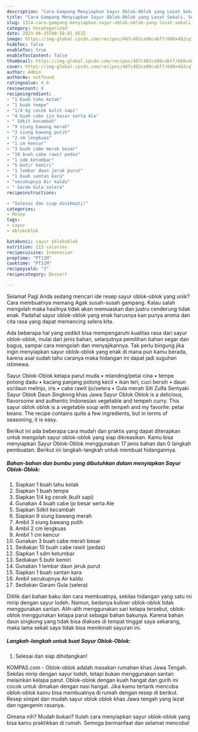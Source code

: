 ```yaml
---
description: "Cara Gampang Menyiapkan Sayur Oblok-Oblok yang Lezat Sekali, Sempurna"
title: "Cara Gampang Menyiapkan Sayur Oblok-Oblok yang Lezat Sekali, Sempurna"
slug: 1314-cara-gampang-menyiapkan-sayur-oblok-oblok-yang-lezat-sekali-sempurna
category: Uncategorized
date: 2023-06-25T00:58:01.953Z
image: https://img-global.cpcdn.com/recipes/487c482ce00cabff/680x482cq70/sayur-oblok-oblok-foto-resep-utama.jpg
hideToc: false
enableToc: true
enableTocContent: false
thumbnail: https://img-global.cpcdn.com/recipes/487c482ce00cabff/680x482cq70/sayur-oblok-oblok-foto-resep-utama.jpg
cover: https://img-global.cpcdn.com/recipes/487c482ce00cabff/680x482cq70/sayur-oblok-oblok-foto-resep-utama.jpg
author: Admin
authorAv: notfound
ratingvalue: 4.6
reviewcount: 8
recipeingredient:
- "1 buah tahu kotak"
- "1 buah tempe"
- "1/4 kg cecek kulit sapi"
- "4 buah cabe ijo besar serta Ale"
- " Sdkit kecambah"
- "9 siung bawang merah"
- "3 siung bawang putih"
- "2 cm lengkuas"
- "1 cm kencur"
- "3 buah cabe merah besar"
- "10 buah cabe rawit pedas"
- "1 sdm ketumbar"
- "5 butir kemiri"
- "1 lembar daun jeruk purut"
- "1 buah santan kara"
- "secukupnya Air kaldu"
- " Garam Gula selera"
recipeinstructions:

- "Selesai dan siap dinikmati!"
categories:
- Resep
tags:
- sayur
- oblokoblok

katakunci: sayur oblokoblok 
nutrition: 213 calories
recipecuisine: Indonesian
preptime: "PT11M"
cooktime: "PT31M"
recipeyield: "3"
recipecategory: Dessert

---
```



Selamat Pagi Anda sedang mencari ide resep sayur oblok-oblok yang unik? Cara membuatnya memang Agak susah-susah gampang. Kalau salah mengolah maka hasilnya tidak akan memuaskan dan justru cenderung tidak enak. Padahal sayur oblok-oblok yang enak harusnya kan punya aroma dan cita rasa yang dapat memancing selera kita.


Ada beberapa hal yang sedikit bisa mempengaruhi kualitas rasa dari sayur oblok-oblok, mulai dari jenis bahan, selanjutnya pemilihan bahan segar dan bagus, sampai cara mengolah dan menyajikannya. Tak perlu bingung jika ingin menyiapkan sayur oblok-oblok yang enak di mana pun kamu berada, karena asal sudah tahu caranya maka hidangan ini dapat jadi suguhan istimewa.

Sayur Oblok-Oblok kelapa parut muda • mlanding/petai cina • tempe potong dadu • kacang panjang potong kecil • ikan teri, cuci bersih • daun so/daun melinjo, iris • cabe rawit ijo/selera • Gula merah Siti Zulfa Sentyaki Sayur Oblok Daun Singkong khas Jawa Sayur Oblok Oblok is a delicious, flavorsome and authentic Indonesian vegetable and tempeh curry. This sayur oblok oblok is a vegetable soup with tempeh and my favorite: petai beans. The recipe contains quite a few ingredients, but in terms of seasoning, it is easy.


Berikut ini ada beberapa cara mudah dan praktis yang dapat diterapkan untuk mengolah sayur oblok-oblok yang siap dikreasikan. Kamu bisa menyiapkan Sayur Oblok-Oblok menggunakan 17 jenis bahan dan 0 langkah pembuatan. Berikut ini langkah-langkah untuk membuat hidangannya.

<!--inarticleads1-->

##### Bahan-bahan dan bumbu yang dibutuhkan dalam menyiapkan Sayur Oblok-Oblok:

1. Siapkan 1 buah tahu kotak
1. Siapkan 1 buah tempe
1. Siapkan 1/4 kg cecek (kulit sapi)
1. Gunakan 4 buah cabe ijo besar serta Ale
1. Siapkan  Sdkit kecambah
1. Siapkan 9 siung bawang merah
1. Ambil 3 siung bawang putih
1. Ambil 2 cm lengkuas
1. Ambil 1 cm kencur
1. Gunakan 3 buah cabe merah besar
1. Sediakan 10 buah cabe rawit (pedas)
1. Siapkan 1 sdm ketumbar
1. Sediakan 5 butir kemiri
1. Gunakan 1 lembar daun jeruk purut
1. Siapkan 1 buah santan kara
1. Ambil secukupnya Air kaldu
1. Sediakan  Garam Gula (selera)


Ditilik dari bahan baku dan cara membuatnya, sekilas hidangan yang satu ini mirip dengan sayur lodeh. Namun, bedanya kuliner oblok-oblok tidak menggunakan santan. Alih-alih menggunakan sari kelapa tersebut, oblok-oblok menggunakan kelapa parut sebagai bahan bakunya. Karena bahan daun singkong yang tidak bisa diakses di tempat tinggal saya sekarang, maka lama sekali saya tidak bisa menikmati sayuran ini. 

<!--inarticleads2-->

##### Langkah-langkah untuk buat Sayur Oblok-Oblok:


1. Selesai dan siap dihidangkan!

KOMPAS.com - Oblok-oblok adalah masakan rumahan khas Jawa Tengah. Sekilas mirip dengan sayur lodeh, tetapi bukan menggunakan santan melainkan kelapa parut. Oblok-oblok dengan kuah hangat dan gurih ini cocok untuk dimakan dengan nasi hangat. Jika kamu tertarik mencoba oblok-oblok kamu bisa membuatnya di rumah dengan resep di berikut. Resep simpel dan mudah sayur oblok oblok khas Jawa tengah yang lezat dan ngangenin rasanya. 

Gimana nih? Mudah bukan? Itulah cara menyiapkan sayur oblok-oblok yang bisa kamu praktikkan di rumah. Semoga bermanfaat dan selamat mencoba!
